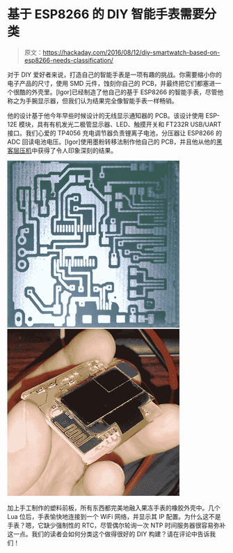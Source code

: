 # 基于 ESP8266 的 DIY 智能手表需要分类

> 原文：<https://hackaday.com/2016/08/12/diy-smartwatch-based-on-esp8266-needs-classification/>

对于 DIY 爱好者来说，打造自己的智能手表是一项有趣的挑战。你需要缩小你的电子产品的尺寸，使用 SMD 元件，蚀刻你自己的 PCB，并最终把它们都塞进一个很酷的外壳里。[Igor]已经制造了他自己的基于 ESP8266 的智能手表，尽管他称之为手腕显示器，但我们认为结果完全像智能手表一样畅销。

他的设计基于他今年早些时候设计的无线显示通知器的 PCB。该设计使用 ESP-12E 模块，具有有机发光二极管显示器、LED、触摸开关和 FT232R USB/UART 接口。我们心爱的 TP4056 充电调节器负责锂离子电池，分压器让 ESP8266 的 ADC 回读电池电压。[Igor]使用墨粉转移法制作他自己的 PCB，并且他从他的[黑客层压机](http://hackaday.com/2016/02/29/pcb-laminator-is-its-own-project/)中获得了令人印象深刻的结果。

 [![espwatch_pcb](img/70891b1d3826b99c3f63ef41e4e042fd.png "espwatch_pcb")](https://hackaday.com/2016/08/12/diy-smartwatch-based-on-esp8266-needs-classification/espwatch_pcb/)  [![espwatch-assembled](img/a22627bc7c22fb6b60aaf64dd1f6ae59.png "espwatch-assembled")](https://hackaday.com/2016/08/12/diy-smartwatch-based-on-esp8266-needs-classification/espwatch-assembled/) 

加上手工制作的塑料前板，所有东西都完美地融入果冻手表的橡胶外壳中。几个 Lua 位后，手表愉快地连接到一个 WiFi 网络，并显示其 IP 配置。为什么这不是手表？嗯，它缺少强制性的 RTC，尽管偶尔轮询一次 NTP 时间服务器很容易弥补这一点。我们的读者会如何分类这个做得很好的 DIY 构建？请在评论中告诉我们！